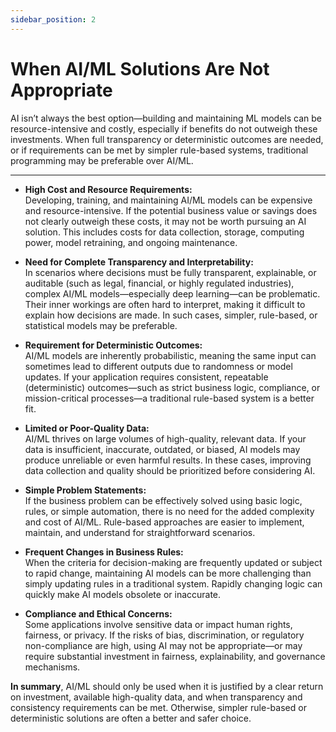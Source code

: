 ```yaml
---
sidebar_position: 2
---
```


# When AI/ML Solutions Are Not Appropriate

AI isn’t always the best option—building and maintaining ML models can be resource-intensive and costly, especially if benefits do not outweigh these investments. When full transparency or deterministic outcomes are needed, or if requirements can be met by simpler rule-based systems, traditional programming may be preferable over AI/ML.

---

- **High Cost and Resource Requirements:**  
  Developing, training, and maintaining AI/ML models can be expensive and resource-intensive. If the potential business value or savings does not clearly outweigh these costs, it may not be worth pursuing an AI solution. This includes costs for data collection, storage, computing power, model retraining, and ongoing maintenance.

- **Need for Complete Transparency and Interpretability:**  
  In scenarios where decisions must be fully transparent, explainable, or auditable (such as legal, financial, or highly regulated industries), complex AI/ML models—especially deep learning—can be problematic. Their inner workings are often hard to interpret, making it difficult to explain how decisions are made. In such cases, simpler, rule-based, or statistical models may be preferable.

- **Requirement for Deterministic Outcomes:**  
  AI/ML models are inherently probabilistic, meaning the same input can sometimes lead to different outputs due to randomness or model updates. If your application requires consistent, repeatable (deterministic) outcomes—such as strict business logic, compliance, or mission-critical processes—a traditional rule-based system is a better fit.

- **Limited or Poor-Quality Data:**  
  AI/ML thrives on large volumes of high-quality, relevant data. If your data is insufficient, inaccurate, outdated, or biased, AI models may produce unreliable or even harmful results. In these cases, improving data collection and quality should be prioritized before considering AI.

- **Simple Problem Statements:**  
  If the business problem can be effectively solved using basic logic, rules, or simple automation, there is no need for the added complexity and cost of AI/ML. Rule-based approaches are easier to implement, maintain, and understand for straightforward scenarios.

- **Frequent Changes in Business Rules:**  
  When the criteria for decision-making are frequently updated or subject to rapid change, maintaining AI models can be more challenging than simply updating rules in a traditional system. Rapidly changing logic can quickly make AI models obsolete or inaccurate.

- **Compliance and Ethical Concerns:**  
  Some applications involve sensitive data or impact human rights, fairness, or privacy. If the risks of bias, discrimination, or regulatory non-compliance are high, using AI may not be appropriate—or may require substantial investment in fairness, explainability, and governance mechanisms.

**In summary**, AI/ML should only be used when it is justified by a clear return on investment, available high-quality data, and when transparency and consistency requirements can be met. Otherwise, simpler rule-based or deterministic solutions are often a better and safer choice.

